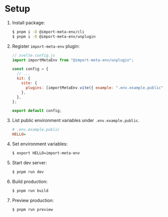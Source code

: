 # Setup

1. Install package:

   ```sh
   $ pnpm i -D @import-meta-env/cli
   $ pnpm i -D @import-meta-env/unplugin
   ```

1. Register `import-meta-env` plugin:

   ```js
   // svelte.config.js
   import importMetaEnv from "@import-meta-env/unplugin";

   const config = {
     // ...
     kit: {
       vite: {
         plugins: [importMetaEnv.vite({ example: ".env.example.public" })],
       },
     },
   };

   export default config;
   ```

1. List public environment variables under `.env.example.public`.

   ```ini
   # .env.example.public
   HELLO=
   ```

1. Set environment variables:

   ```sh
   $ export HELLO=import-meta-env
   ```

1. Start dev server:

   ```sh
   $ pnpm run dev
   ```

1. Build production:

   ```sh
   $ pnpm run build
   ```

1. Preview production:

   ```sh
   $ pnpm run preview
   ```
